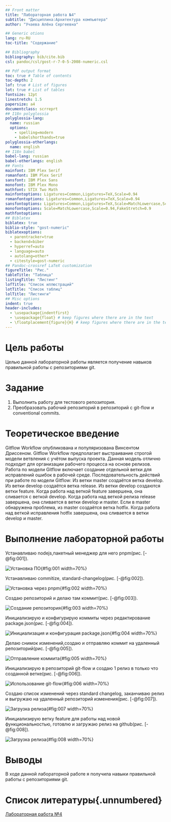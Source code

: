 ```yaml
---
## Front matter
title: "Лабораторная работа №4"
subtitle: "Дисциплина:Архитектура компьютера"
author: "Учаева Алёна Сергеевна"

## Generic otions
lang: ru-RU
toc-title: "Содержание"

## Bibliography
bibliography: bib/cite.bib
csl: pandoc/csl/gost-r-7-0-5-2008-numeric.csl

## Pdf output format
toc: true # Table of contents
toc-depth: 2
lof: true # List of figures
lot: true # List of tables
fontsize: 12pt
linestretch: 1.5
papersize: a4
documentclass: scrreprt
## I18n polyglossia
polyglossia-lang:
  name: russian
  options:
	- spelling=modern
	- babelshorthands=true
polyglossia-otherlangs:
  name: english
## I18n babel
babel-lang: russian
babel-otherlangs: english
## Fonts
mainfont: IBM Plex Serif
romanfont: IBM Plex Serif
sansfont: IBM Plex Sans
monofont: IBM Plex Mono
mathfont: STIX Two Math
mainfontoptions: Ligatures=Common,Ligatures=TeX,Scale=0.94
romanfontoptions: Ligatures=Common,Ligatures=TeX,Scale=0.94
sansfontoptions: Ligatures=Common,Ligatures=TeX,Scale=MatchLowercase,Scale=0.94
monofontoptions: Scale=MatchLowercase,Scale=0.94,FakeStretch=0.9
mathfontoptions:
## Biblatex
biblatex: true
biblio-style: "gost-numeric"
biblatexoptions:
  - parentracker=true
  - backend=biber
  - hyperref=auto
  - language=auto
  - autolang=other*
  - citestyle=gost-numeric
## Pandoc-crossref LaTeX customization
figureTitle: "Рис."
tableTitle: "Таблица"
listingTitle: "Листинг"
lofTitle: "Список иллюстраций"
lotTitle: "Список таблиц"
lolTitle: "Листинги"
## Misc options
indent: true
header-includes:
  - \usepackage{indentfirst}
  - \usepackage{float} # keep figures where there are in the text
  - \floatplacement{figure}{H} # keep figures where there are in the text
---
```


# Цель работы

Целью данной лабораторной работы является получение навыков правильной работы с репозиториями git.

# Задание

1. Выполнить работу для тестового репозитория.
2. Преобразовать рабочий репозиторий в репозиторий с git-flow и conventional commits.


# Теоретическое введение


Gitflow Workflow опубликована и популяризована Винсентом Дриссеном.
Gitflow Workflow предполагает выстраивание строгой модели ветвления с учётом выпуска проекта.
Данная модель отлично подходит для организации рабочего процесса на основе релизов.
Работа по модели Gitflow включает создание отдельной ветки для исправлений ошибок в рабочей среде.
Последовательность действий при работе по модели Gitflow:
        Из ветки master создаётся ветка develop.
        Из ветки develop создаётся ветка release.
        Из ветки develop создаются ветки feature.
        Когда работа над веткой feature завершена, она сливается с веткой develop.
        Когда работа над веткой релиза release завершена, она сливается в ветки develop и master.
        Если в master обнаружена проблема, из master создаётся ветка hotfix.
        Когда работа над веткой исправления hotfix завершена, она сливается в ветки develop и master.

# Выполнение лабораторной работы

Устанавливаю nodejs,пакетный менеджер для него pnpm(рис. [-@fig:001]).

![Установка ПО](image/1.jpg){#fig:001 width=70%}

Устанавливаю commitize, standard-changelog(рис. [-@fig:002]).

![Установка через pnpm](image/2.jpg){#fig:002 width=70%}

Создаю репозиторий и делаю там коммит(рис. [-@fig:003]).

![Создание репозитория](image/3.jpg){#fig:003 width=70%}

Инициализирую и конфигурирую коммиты через редактирование package.json(рис. [-@fig:004]).

![Инициализация и конфигурация package.json](image/4.jpg){#fig:004 width=70%}

Делаю снимок изменений,создаю и отправляю коммит на удаленный репозиторий(рис. [-@fig:005]).

![Отправление коммита](image/5.jpg){#fig:005 width=70%}

Инициализирую в репозиторий git-flow и создаю 1 релиз в только что созданной ветке(рис. [-@fig:006]).

![Использование git-flow](image/6.jpg){#fig:006 width=70%}

Создаю список изменений через standard changelog, заканчиваю релиз и выгружаю на удаленный репозиторий изменения(рис. [-@fig:007]).

![Загрузка релиза](image/7.jpg){#fig:007 width=70%}

Инициализирую ветку feature для работы над новой функциональностью, готовлю и загружаю релиз на github(рис. [-@fig:008]).

![Загрузка релиза](image/8.jpg){#fig:008 width=70%}

# Выводы

В ходе данной лабораторной работе я получила навыки правильной работы с репозиториями git.

# Список литературы{.unnumbered}

[Лабораторная работа №4](https://esystem.rudn.ru/mod/page/view.php?id=1224375)
